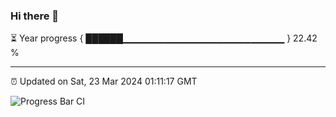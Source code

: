 ### Hi there 👋

⏳ Year progress { ██████▁▁▁▁▁▁▁▁▁▁▁▁▁▁▁▁▁▁▁▁▁▁▁▁ } 22.42 %

---

⏰ Updated on Sat, 23 Mar 2024 01:11:17 GMT

![Progress Bar CI](https://github.com/ZhaoGui/ZhaoGui/workflows/Progress%20Bar%20CI/badge.svg)
